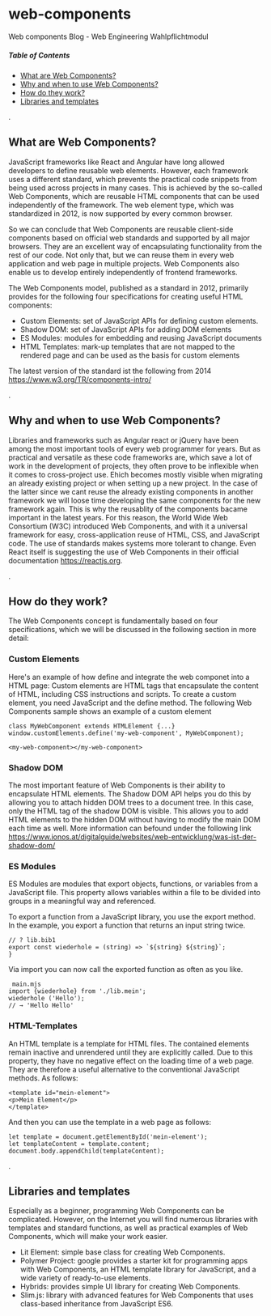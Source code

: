 # web-components
Web components Blog - Web Engineering Wahlpflichtmodul

##### Table of Contents  
* [What are Web Components?](#whatare)  
* [Why and when to use Web Components?](#whyuse)  
* [How do they work?](#howwork)  
* [Libraries and templates](#libraries)

<a name="whatare"/>. 
## What are Web Components?

JavaScript frameworks like React and Angular have long allowed developers to define reusable web elements. However, each framework uses a different standard, which prevents the practical code snippets from being used across projects in many cases. This is achieved by the so-called Web Components, which are reusable HTML components that can be used independently of the framework. The web element type, which was standardized in 2012, is now supported by every common browser.

So we can conclude that Web Components are reusable client-side components based on official web standards and supported by all major browsers. They are an excellent way of encapsulating functionality from the rest of our code. Not only that, but we can reuse them in every web application and web page in multiple projects. Web Components also enable us to develop entirely independently of frontend frameworks. 

The Web Components model, published as a standard in 2012, primarily provides for the following four specifications for creating useful HTML components:

* Custom Elements: set of JavaScript APIs for defining custom elements.
* Shadow DOM: set of JavaScript APIs for adding DOM elements
* ES Modules: modules for embedding and reusing JavaScript documents
* HTML Templates: mark-up templates that are not mapped to the rendered page and can be used as the basis for custom elements

The latest version of the standard ist the following from 2014 https://www.w3.org/TR/components-intro/

<a name="whyuse"/>. 
## Why and when to use Web Components?
Libraries and frameworks such as Angular react or jQuery have been among the most important tools of every web programmer for years. But as practical and versatile as these code frameworks are, which save a lot of work in the development of projects, they often prove to be inflexible when it comes to cross-project use. Ehich becomes mostly visible when migrating an already existing project or when setting up a new project. In the case of the latter since we cant reuse the already existing components in another framework we will loose time developing the same components for the new framework again. This is why the reusablity of the components bacame important in the latest years. For this reason, the World Wide Web Consortium (W3C) introduced Web Components, and with it a universal framework for easy, cross-application reuse of HTML, CSS, and JavaScript code. The use of standards makes systems more tolerant to change. Even React itself is suggesting the use of Web Components in their official documentation https://reactjs.org.



<a name="howwork"/>. 
## How do they work?

The Web Components concept is fundamentally based on four specifications, which we will be discussed in the following section in more detail:

### Custom Elements

Here's an example of how define and integrate the web componet into a HTML page:
Custom elements are HTML tags that encapsulate the content of HTML, including CSS instructions and scripts. To create a custom element, you need JavaScript and the define method. The following Web Components sample shows an example of a custom element

```
class MyWebComponent extends HTMLElement {...}
window.customElements.define('my-web-component', MyWebComponent);

<my-web-component></my-web-component>
```


### Shadow DOM

The most important feature of Web Components is their ability to encapsulate HTML elements. The Shadow DOM API helps you do this by allowing you to attach hidden DOM trees to a document tree. In this case, only the HTML tag of the shadow DOM is visible. This allows you to add HTML elements to the hidden DOM without having to modify the main DOM each time as well. More information can befound under the following link https://www.ionos.at/digitalguide/websites/web-entwicklung/was-ist-der-shadow-dom/


### ES Modules

ES Modules are modules that export objects, functions, or variables from a JavaScript file. This property allows variables within a file to be divided into groups in a meaningful way and referenced.

To export a function from a JavaScript library, you use the export method. In the example, you export a function that returns an input string twice.

```
// ? lib.bib1
export const wiederhole = (string) => `${string} ${string}`;
}

```

Via import you can now call the exported function as often as you like.
```
 main.mjs
import {wiederhole} from './lib.mein';
wiederhole ('Hello');
// → 'Hello Hello'
```


### HTML-Templates
An HTML template is a template for HTML files. The contained elements remain inactive and unrendered until they are explicitly called. Due to this property, they have no negative effect on the loading time of a web page. They are therefore a useful alternative to the conventional JavaScript methods. As follows:

```
<template id="mein-element">
<p>Mein Element</p>
</template>
```

And then you can use the template in a web page as follows:
```
let template = document.getElementById('mein-element');
let templateContent = template.content;
document.body.appendChild(templateContent);
```


<a name="libraries"/>. 
## Libraries and templates
Especially as a beginner, programming Web Components can be complicated. However, on the Internet you will find numerous libraries with templates and standard functions, as well as practical examples of Web Components, which will make your work easier.

* Lit Element: simple base class for creating Web Components.
* Polymer Project: google provides a starter kit for programming apps with Web Components, an HTML template library for JavaScript, and a wide variety of ready-to-use elements.
* Hybrids: provides simple UI library for creating Web Components.
* Slim.js: library with advanced features for Web Components that uses class-based inheritance from JavaScript ES6.

